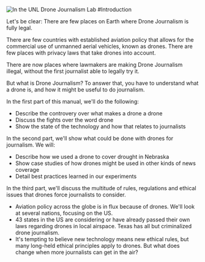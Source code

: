 ![In the UNL Drone Journalism Lab](http://www.makerhours.org.s3.amazonaws.com/DroneLabManual/intro900px.jpg)
#Introduction

Let's be clear: There are few places on Earth where Drone Journalism is fully legal. 

There are few countries with established aviation policy that allows for the commercial use of unmanned aerial vehicles, known as drones. There are few places with privacy laws that take drones into account.

There are now places where lawmakers are making Drone Journalism illegal, without the first journalist able to legally try it.

But what is Drone Journalism? To answer that, you have to understand what a drone is, and how it might be useful to do journalism.

In the first part of this manual, we'll do the following: 

* Describe the controvery over what makes a drone a drone
* Discuss the fights over the word drone
* Show the state of the technology and how that relates to journalists

In the second part, we'll show what could be done with drones for journalism. We will:

* Describe how we used a drone to cover drought in Nebraska
* Show case studies of how drones might be used in other kinds of news coverage
* Detail best practices learned in our experiments

In the third part, we'll discuss the multitude of rules, regulations and ethical issues that drones force journalists to consider.

* Aviation policy across the globe is in flux because of drones. We'll look at several nations, focusing on the US.
* 43 states in the US are considering or have already passed their own laws regarding drones in local airspace. Texas has all but criminalized drone journalism.
* It's tempting to believe new technology means new ethical rules, but many long-held ethical principles apply to drones. But what does change when more journalists can get in the air?






